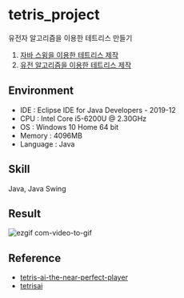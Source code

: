 # tetris_project
유전자 알고리즘을 이용한 테트리스 만들기  

1. [자바 스윙을 이용한 테트리스 제작](https://blog.naver.com/jms8732/222048982261)
2. [유전 알고리즘을 이용한 테트리스 제작](https://blog.naver.com/jms8732/222055848200)


 
## Environment
* IDE : Eclipse IDE for Java Developers - 2019-12  
* CPU : Intel Core i5-6200U @ 2.30GHz  
* OS : Windows 10 Home 64 bit  
* Memory : 4096MB
* Language : Java

## Skill
Java, Java Swing

## Result
![ezgif com-video-to-gif](https://user-images.githubusercontent.com/26684848/89731781-b24ab480-da84-11ea-820e-fc4eca261ac2.gif)


## Reference
* [tetris-ai-the-near-perfect-player](https://codemyroad.wordpress.com/2013/04/14/tetris-ai-the-near-perfect-player/)
* [tetrisai](https://github.com/LeeYiyuan/tetrisai)
